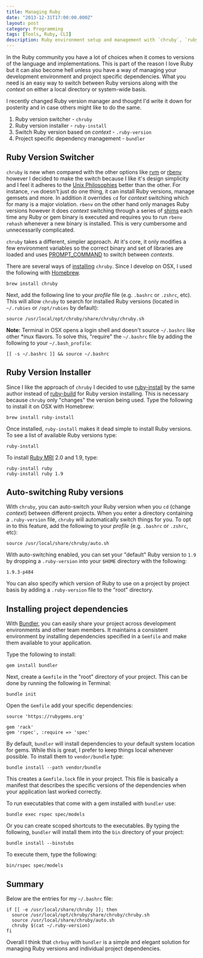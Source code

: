 ```yaml
---
title: Managing Ruby
date: "2013-12-31T17:00:00.000Z"
layout: post
category: Programming
tags: [Tools, Ruby, CLI]
description: Ruby environment setup and management with `chruby`, `ruby-install`, `.ruby-version` files and `bundler`.
---
```


In the Ruby community you have a lot of choices when it comes to versions of the language and implementations. This is part of the reason I love Ruby but it can also become hell unless you have a way of managing your development environment and project specific dependencies. What you need is an easy way to switch between Ruby versions along with the _context_ on either a local directory or system-wide basis.

I recently changed Ruby version manager and thought I'd write it down for posterity and in case others might like to do the same.

 1. Ruby version switcher - `chruby`
 2. Ruby version installer - `ruby-install`
 3. Switch Ruby version based on _context_ - `.ruby-version`
 4. Project specific dependency management - `bundler`

## Ruby Version Switcher

`chruby` is new when compared with the other options like [rvm][] or [rbenv][] however I decided to make the switch because I like it's design simplicity and I feel it adheres to the [Unix Philosophies][] better than the other. For instance, `rvm` doesn't just do one thing, it can install Ruby versions, manage gemsets and more. In addition it overrides `cd` for _context_ switching which for many is a major violation. `rbenv` on the other hand only manages Ruby versions however it does _context_ switching through a series of [shims][] each time any Ruby or gem binary is executed and requires you to run `rbenv rehash` whenever a new binary is installed. This is very cumbersome and unnecessarily complicated.

`chruby` takes a different, simpler approach. At it's core, it only modifies a few environment variables so the correct binary and set of libraries are loaded and uses [PROMPT_COMMAND][] to switch between _contexts_.

There are several ways of [installing][chruby#install] `chruby`. Since I develop on OSX, I used the following with [Homebrew][].

    brew install chruby

Next, add the following line to your _profile_ file (e.g. `.bashrc` or `.zshrc`, etc). This will allow `chruby` to search for installed Ruby versions (located in `~/.rubies` or `/opt/rubies` by default):

    source /usr/local/opt/chruby/share/chruby/chruby.sh

**Note:** Terminal in OSX opens a login shell and doesn't source `~/.bashrc` like other \*inux flavors. To solve this, "require" the `~/.bashrc` file by adding the following to your `~/.bash_profile`:

    [[ -s ~/.bashrc ]] && source ~/.bashrc

## Ruby Version Installer

Since I like the approach of `chruby` I decided to use [ruby-install][] by the same author instead of [ruby-build][] for Ruby version installing. This is necessary because `chruby` only "changes" the version being used. Type the following to install it on OSX with Homebrew:

    brew install ruby-install

Once installed, `ruby-install` makes it dead simple to install Ruby versions. To see a list of available Ruby versions type:

    ruby-install

To install [Ruby MRI][] 2.0 and 1.9, type:

    ruby-install ruby
    ruby-install ruby 1.9

## Auto-switching Ruby versions

With `chruby`, you can auto-switch your Ruby version when you `cd` (change _context_) between different projects. When you enter a directory containing a `.ruby-version` file, `chruby` will automatically switch things for you. To opt in to this feature, add the following to your _profile_ (e.g. `.bashrc` or `.zshrc`, etc):

    source /usr/local/share/chruby/auto.sh

With auto-switching enabled, you can set your "default" Ruby version to `1.9` by dropping a `.ruby-version` into your `$HOME` directory with the following:

    1.9.3-p484

You can also specify which version of Ruby to use on a project by project basis by adding a `.ruby-version` file to the "root" directory.

## Installing project dependencies

With [Bundler][], you can easily share your project across development environments and other team members. It maintains a consistent environment by installing dependencies specified in a `Gemfile` and make them available to your application.

Type the following to install:

    gem install bundler

Next, create a `Gemfile` in the "root" directory of your project. This can be done by running the following in Terminal:

    bundle init

Open the `Gemfile` add your specific dependencies:

    source 'https://rubygems.org'

    gem 'rack'
    gem 'rspec', :require => 'spec'

By default, `bundler` will install dependencies to your default system location for gems. While this is great, I prefer to keep things local whenever possible. To install them to `vendor/bundle` type:

    bundle install --path vendor/bundle

This creates a `Gemfile.lock` file in your project. This file is basically a manifest that describes the specific versions of the dependencies when your application last worked correctly.

To run executables that come with a gem installed with `bundler` use:

    bundle exec rspec spec/models

Or you can create scoped shortcuts to the executables. By typing the following, `bundler` will install them into the `bin` directory of your project:

    bundle install --binstubs

To execute them, type the following:

    bin/rspec spec/models

## Summary

Below are the entries for my `~/.bashrc` file:

    if [[ -e /usr/local/share/chruby ]]; then
      source /usr/local/opt/chruby/share/chruby/chruby.sh
      source /usr/local/share/chruby/auto.sh
      chruby $(cat ~/.ruby-version)
    fi

Overall I think that `chrbuy` with `bundler` is a simple and elegant solution for managing Ruby versions and individual project dependencies.

[Bundler]:http://bundler.io
[Ruby MRI]:http://en.wikipedia.org/wiki/Ruby_MRI
[ruby-build]:https://github.com/sstephenson/ruby-build
[ruby-install]:https://github.com/postmodern/ruby-install
[Homebrew]:http://brew.sh
[chruby#install]:https://github.com/postmodern/chruby#install
[PROMPT_COMMAND]:http://www.tldp.org/HOWTO/Bash-Prompt-HOWTO/x264.html
[shims]:https://github.com/sstephenson/rbenv/#understanding-shims
[rvm]:http://github.com/wayneeseguin/rvm
[rbenv]:https://github.com/sstephenson/rbenv/
[chrbuy]:http://pbrisbin.com/posts/chruby/
[Unix Philosophies]:http://en.wikipedia.org/wiki/Unix_philosophy#Mike_Gancarz:_The_UNIX_Philosophy

[How I setup chruby]:http://www.codeography.com/2013/09/23/how_i_setup_chruby.html
[Another chruby]:http://pbrisbin.com/posts/chruby/
